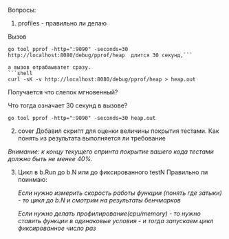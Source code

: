 
Вопросы:

1. profiles - правильно ли делаю

Вызов 
```shell
go tool pprof -http=":9090" -seconds=30 http://localhost:8080/debug/pprof/heap  длится 30 секунд,```

а вызов отрабаыватет сразу.
```shell
curl -sK -v http://localhost:8080/debug/pprof/heap > heap.out
```

Получается что слепок мгновенный?

Что тогда означает 30 секунд в вызове?

```shell
go tool pprof -http=":9090" -seconds=30 heap.out
```

2. cover
Добавил скрипт для оценки величины покрытия тестами. Как понять из результата выполняется ли требование

*Внимание: к концу текущего спринта покрытие вашего кода тестами должно быть не менее 40%.*

3. Цикл в b.Run
   до b.N или до фиксированного testN
   Правильно ли поинмаю:

   *Если нужно измерить скорость работы функции (понять где затыки) - то цикл до b.N и смотрим на результаты бенчмарков*
   
   *Если нужно делать профилирование(cpu/memory) - то нужно ставить функции в одинаковые условия - и тогда запускаем цикл фиксированное число раз*

